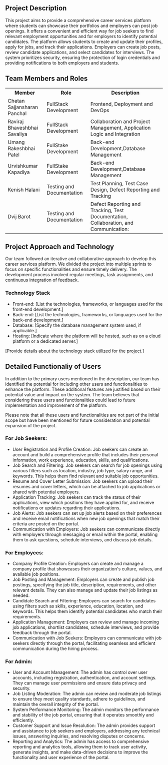 


<!DOCTYPE html>
<html>
<head>
</head>
<body>
  <h2>Project Description</h2>

  <p>This project aims to provide a comprehensive career services platform where students can showcase their portfolios and employers can post job openings. It offers a convenient and efficient way for job seekers to find relevant employment opportunities and for employers to identify potential candidates. The platform allows students to create and update their profiles, apply for jobs, and track their applications. Employers can create job posts, review candidate applications, and select candidates for interviews. The system prioritizes security, ensuring the protection of login credentials and providing notifications to both employers and students.</p>

  <h2>Team Members and Roles</h2>

  <table>
    <tr>
      <th>Member</th>
      <th>Role</th>
      <th>Description</th>
    </tr>
    <tr>
      <td>Chetan Sajjansharan Panchal</td>
      <td>FullStack Development</td>
      <td>Frontend, Deployment and DevOps</td>
    </tr>
    <tr>
      <td>Raviraj Bhaveshbhai Savaliya</td>
      <td>FullStack Development</td>
      <td>Collaboration and Project Management, Application Logic and Integration</td>
    </tr>
    <tr>
      <td>Umang Rakeshbhai Patel</td>
      <td>FullStake Development</td>
      <td>Back-end Development,Database Management</td>
    </tr>
    <tr>
      <td>Urvishkumar Kapadiya</td>
      <td>FullStake Development</td>
      <td>Back-end Development,Database Management</td>
    </tr>
    <tr>
      <td>Kenish Halani</td>
      <td>Testing and Documentation</td>
      <td>Test Planning, Test Case Design, Defect Reporting and Tracking</td>
    </tr>
    <tr>
      <td>Dvij Barot</td>
      <td>Testing and Documentation</td>
      <td>Defect Reporting and Tracking, Test Documentation, Collaboration, and Communication:</td>
    </tr>
  </table>

  <h2>Project Approach and Technology</h2>

  <p>Our team followed an iterative and collaborative approach to develop this career services platform. We divided the project into multiple sprints to focus on specific functionalities and ensure timely delivery. The development process involved regular meetings, task assignments, and continuous integration of feedback.</p>

  <h3>Technology Stack</h3>

  <ul>
    <li>Front-end: [List the technologies, frameworks, or languages used for the front-end development.]</li>
    <li>Back-end: [List the technologies, frameworks, or languages used for the back-end development.]</li>
    <li>Database: [Specify the database management system used, if applicable.]</li>
    <li>Hosting: [Indicate where the platform will be hosted, such as on a cloud platform or a dedicated server.]</li>
  </ul>

  <p>[Provide details about the technology stack utilized for the project.]</p>

  <h2>Detailed Functionaliy of Users</h2>

  <p>In addition to the primary users mentioned in the description, our team has identified the potential for including other users and functionalities to enhance the platform. These additional features are justified based on their potential value and impact on the system. The team believes that considering these users and functionalities could lead to future implementation and improvement of the platform.</p>

  <p>Please note that all these users and functionalities are not part of the initial scope but have been mentioned for future consideration and potential expansion of the project.</p>


  <h3>For Job Seekers:</h3>
  <ul>
    <li>User Registration and Profile Creation: Job seekers can create an account and build a comprehensive profile that includes their personal information, work experience, education, skills, and qualifications.</li>
    <li>Job Search and Filtering: Job seekers can search for job openings using various filters such as location, industry, job type, salary range, and keywords. This helps them find relevant and suitable job opportunities.</li>
    <li>Resume and Cover Letter Submission: Job seekers can upload their resumes and cover letters, which can be attached to job applications or shared with potential employers.</li>
    <li>Application Tracking: Job seekers can track the status of their applications, view which positions they have applied for, and receive notifications or updates regarding their applications.</li>
    <li>Job Alerts: Job seekers can set up job alerts based on their preferences and receive email notifications when new job openings that match their criteria are posted on the portal.</li>
    <li>Communication with Employers: Job seekers can communicate directly with employers through messaging or email within the portal, enabling them to ask questions, schedule interviews, and discuss job details.</li>
  </ul>

  <h3>For Employees:</h3>
  <ul>
    <li>Company Profile Creation: Employers can create and manage a company profile that showcases their organization's culture, values, and available job positions.</li>
    <li>Job Posting and Management: Employers can create and publish job postings, specifying the job title, description, requirements, and other relevant details. They can also manage and update their job listings as needed.</li>
    <li>Candidate Search and Filtering: Employers can search for candidates using filters such as skills, experience, education, location, and keywords. This helps them identify potential candidates who match their requirements.</li>
    <li>Application Management: Employers can review and manage incoming job applications, shortlist candidates, schedule interviews, and provide feedback through the portal.</li>
    <li>Communication with Job Seekers: Employers can communicate with job seekers directly through the portal, facilitating seamless and efficient communication during the hiring process.</li>
  </ul>

  <h3>For Admin:</h3>
  <ul>
    <li>User and Account Management: The admin has control over user accounts, including registration, authentication, and account settings. They can manage user permissions and ensure data privacy and security.</li>
    <li>Job Listing Moderation: The admin can review and moderate job listings to ensure they meet quality standards, adhere to guidelines, and maintain the overall integrity of the portal.</li>
    <li>System Performance Monitoring: The admin monitors the performance and stability of the job portal, ensuring that it operates smoothly and efficiently.</li>
    <li>Customer Support and Issue Resolution: The admin provides support and assistance to job seekers and employers, addressing any technical issues, answering inquiries, and resolving disputes or concerns.</li>
    <li>Reporting and Analytics: The admin has access to comprehensive reporting and analytics tools, allowing them to track user activity, generate insights, and make data-driven decisions to improve the functionality and user experience of the portal.</li>
  </ul>
</body>
</html>


